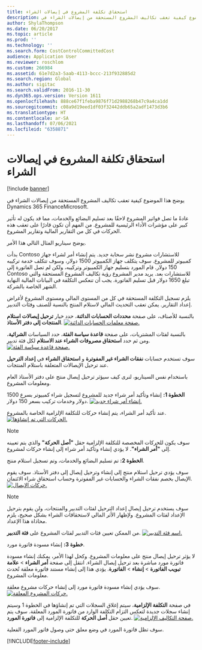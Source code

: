 ```yaml
---
title: استحقاق تكلفة المشروع في إيصالات الشراء
description: يوضح هذا الموضوع كيفية تعقب تكاليف المشروع المستحقة من إيصالات الشراء في Dynamics 365 FinanceMicrosoft.
author: ShylaThompson
ms.date: 06/20/2017
ms.topic: article
ms.prod: ''
ms.technology: ''
ms.search.form: CostControlCommittedCost
audience: Application User
ms.reviewer: roschlom
ms.custom: 266984
ms.assetid: 61e7d2a3-5aab-4113-bccc-213f932885d2
ms.search.region: Global
ms.author: sigitac
ms.search.validFrom: 2016-11-30
ms.dyn365.ops.version: Version 1611
ms.openlocfilehash: 888ce67f1feba9876f71d2988268b47c9a4ca1dd
ms.sourcegitcommit: c08a9d19eed1df03f32442ddb65a2adf1473d3b6
ms.translationtype: HT
ms.contentlocale: ar-SA
ms.lasthandoff: 07/06/2021
ms.locfileid: "6358871"
---
```

# <a name="project-cost-accrual-on-purchase-receipts"></a>استحقاق تكلفة المشروع في إيصالات الشراء

[!include [banner](../includes/banner.md)]

يوضح هذا الموضوع كيفية تعقب تكاليف المشروع المستحقة من إيصالات الشراء في Dynamics 365 FinanceMicrosoft. 

عادةً ما تصل فواتير المشروع لاحقًا بعد تسليم البضائع والخدمات، مما قد يكون له تأثير كبير على مؤشرات الأداء الرئيسية للمشروع. من المهم أن تكون قادرًا على تعقب هذه الحركات في كل من التقارير المالية وتقارير المشروع.

يوضح سيناريو المثال التالي هذا الأمر. 

بدأت Contoso للاستشارات مشروع نشر سحابة جديد. يتم إنشاء أمر لشراء جهاز كمبيوتر للمشروع. سوف يتكلف جهاز الكمبيوتر 1500 دولار، وسوف تتكلف خدمة تركيبه 150 دولار. قام المورد بتسليم جهاز الكمبيوتر وتركيبه، ولكن لم تصل الفاتورة إلى Contoso للاستشارات بعد. يريد مدير المشروع رؤية تكاليف المشروع المستحقة والتي تبلغ 1650 دولار قبل تسليم الفاتورة. يجب أن تنعكس التكلفة في البيانات المالية النهاية الشهر الخاصة بالشركة. 

يلزم تسجيل التكلفة المستحقة في كل من المستوى المالي ومستوى المشروع لأغراض إعداد التقارير. يمكن تعقب التحديث المالي لاستلام المنتج بالنسبة للصنف وفئات التدبير. 

بالنسبة للأصناف، على صفحة **محددات الحسابات الدائنة**، حدد خيار **ترحيل إيصالات استلام المنتجات إلى دفتر الأستاذ**.
[![صفحة معلمات الحسابات الدائنة.](./media/accruals1-1024x409.png)](./media/accruals1.png) 

بالنسبة لفئات المشتريات، على صفحة **قاعدة سياسة الفئة**، حدد السياسات **الشرائية**، ومن ثم حدد **استحقاق مصروفات الشراء عند الاستلام** لكل فئة تدبير.
[![صفحة قاعدة سياسة الفئة.](./media/accruals2-1024x569.png)](./media/accruals2.png) 

سوف تستخدم حسابات **نفقات الشراء غير المفوترة** و **استحقاق الشراء** في **إعداد الترحيل** عند ترحيل الإيصالات المتعلقة باستلام المنتجات.

باستخدام نفس السيناريو، لنرى كيف سيؤثر ترحيل إيصال منتج على دفتر الأستاذ العام ومعلومات المشروع. 

**الخطوة 1:** إنشاء وتأكيد أمر شراء جديد للمشروع لتسجيل شراء كمبيوتر بسرع 1500 دولار وخدمات تركيب بسعر 150 دولار.
[![إنشاء أمر شراء جديد.](./media/accruals4-1024x497.png)](./media/accruals4.png) 

عند تأكيد أمر الشراء، يتم إنشاء حركات للتكلفة الإلزامية الخاصة بالمشروع. 
[![الحركات التي تم إنشاؤها.](./media/accruals5-1024x219.png)](./media/accruals5.png) 

> [!NOTE]
> سوف يكون للحركات المخصصة للتكلفة الإلزامية حقل **"أصل الحركة"** والذي يتم تعيينه إلى **"أمر الشراء"**. لا يؤدي إنشاء وتأكيد أمر شراء إلى إنشاء حركات لمشروع. 

**الخطوة 2:** تم تسليم البضائع والخدمات، وتم تسجيل استلام منتج. 

سوف يؤدي ترحيل استلام منتج إلى إنشاء وترحيل إيصال إلى دفتر الأستاذ. سوف يقوم الإيصال بخصم نفقات الشراء والحسابات غير المفوترة وحساب استحقاق شراء الائتمان. 
[![حركات الإيصال.](./media/accruals6-1024x214.png)](./media/accruals6.png)

> [!NOTE]
> سوف يستخدم ترحيل إيصال إعداد الترحيل لفئات التدبير والمنتجات، ولن يقوم بترحيل الإعداد لفئات المشروع. ولإظهار الأثر المالي لاستحقاقات الشراء بشكل صحيح، يلزم محاذاة هذا الإعداد. 

من الممكن تعيين فئات التدبير لفئات المشروع على **فئة التدبير**.
[![اسم فئة التدبير.](./media/accruals7-1024x390.png)](./media/accruals7.png)

**خطوة 3:** إنشاء مسودة فاتورة مورد. 

لا يؤثر ترحيل إيصال منتج على معلومات المشروع. وكحل لهذا الأمر، يمكنك إنشاء مسودة فاتورة مورد مباشرة بعد ترحيل إيصال الشراء. انتقل إلى صفحة **أمر الشراء** &gt; **علامة تبويب الفاتورة** &gt; **إنشاء** &gt; **الفاتورة**. يؤدي هذا إلى إنشاء مستند فاتورة معلقة تُحدث معلومات المشروع. 

سوف يؤدي إنشاء مسودة فاتورة مورد إلى إنشاء حركات مشروع معلقة. 
[![حركات المشروع المعلقة.](./media/accruals8-1024x225.png)](./media/accruals8.png) 

في صفحة **التكلفة الإلزامية**، سيتم إغلاق السجلات التي تم إنشاؤها في الخطوة 1 وسيتم إنشاء سجلات جديدة لتعكس التزام التكلفة الوارد من فاتورة المورد المعلقة. سوف يتم تعيين حقل **أصل الحركة** للتكلفة الإلزامية إلى **فاتورة المورد**.
[![صفحة التكاليف الإلزامية.](./media/accruals9-1024x200.png)](./media/accruals9.png)

سوف تظل فاتورة المورد في وضع معلق حتى وصول فاتور المورد الفعلية.





[!INCLUDE[footer-include](../../includes/footer-banner.md)]